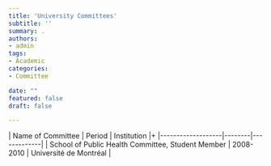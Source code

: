 ```yaml
---
title: 'University Committees'
subtitle: ''
summary: .	
authors:
- admin
tags:
- Academic
categories:
- Committee

date: ""
featured: false
draft: false

---
```



| Name of Committee | Period | Institution |+
|-------------------|--------|-------------|
| School of Public Health Committee, Student Member | 2008-2010 | Université de Montréal |